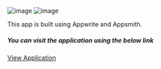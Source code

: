 ![image](https://github.com/ManinderSfdc/magic-messenger/assets/95480586/61bb2a04-a374-457f-9278-81da7dd9c190)
![image](https://github.com/ManinderSfdc/magic-messenger/assets/95480586/42599ee0-0132-40ae-8867-56bd9fc2c95e)

This app is built using Appwrite and Appsmith.

##### You can visit the application using the below link
[View Application](https://app.appsmith.com/app/magic-messenger/dashboard-648165a5a89c1b088d7a011a?branch=main)
